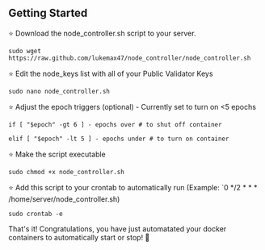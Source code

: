 ## Getting Started

⭐ Download the node_controller.sh script to your server.

    sudo wget https://raw.github.com/lukemax47/node_controller/node_controller.sh

⭐ Edit the node_keys list with all of your Public Validator Keys

    sudo nano node_controller.sh

⭐ Adjust the epoch triggers (optional) - Currently set to turn on <5 epochs

    if [ "$epoch" -gt 6 ] - epochs over # to shut off container
    
    elif [ "$epoch" -lt 5 ] - epochs under # to turn on container

⭐ Make the script executable

    sudo chmod +x node_controller.sh

⭐ Add this script to your crontab to automatically run (Example: `0 */2 * * * /home/server/node_controller.sh)
  
    sudo crontab -e

That's it! Congratulations, you have just automatated your docker containers to automatically start or stop! 🚀
